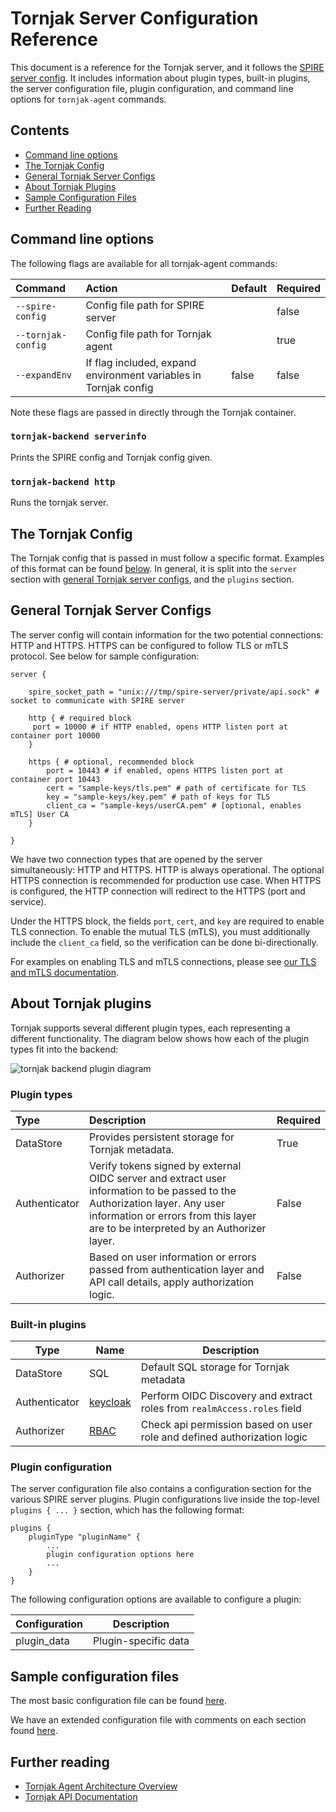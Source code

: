 # Tornjak Server Configuration Reference

This document is a reference for the Tornjak server, and it follows the [SPIRE server config](https://github.com/spiffe/spire/blob/main/doc/spire_server.md). It includes information about plugin types, built-in plugins, the server configuration file, plugin configuration, and command line options for `tornjak-agent` commands.

## Contents

- [Command line options](#command-line-options)
- [The Tornjak Config](#the-tornjak-config)
- [General Tornjak Server Configs](#general-tornjak-server-configs)
- [About Tornjak Plugins](#about-tornjak-plugins)
- [Sample Configuration Files](#sample-configuration-files)
- [Further Reading](#further-reading)

## Command line options

The following flags are available for all tornjak-agent commands:

| Command                | Action                             | Default | Required |
|:-----------------------|:-----------------------------------|:--------| :--------|
| `--spire-config`       | Config file path for SPIRE server  |         | false    |
| `--tornjak-config`     | Config file path for Tornjak agent |         | true     |
| `--expandEnv`          | If flag included, expand environment variables in Tornjak config | false   | false    |

Note these flags are passed in directly through the Tornjak container.

### `tornjak-backend serverinfo`

Prints the SPIRE config and Tornjak config given.

### `tornjak-backend http`

Runs the tornjak server.

## The Tornjak Config

The Tornjak config that is passed in must follow a specific format. Examples of this format can be found [below](#sample-configuration-files). In general, it is split into the `server` section with [general Tornjak server configs](#general-tornjak-server-configs), and the `plugins` section.

## General Tornjak Server Configs

The server config will contain information for the two potential connections: HTTP and HTTPS. HTTPS can be configured to follow TLS or mTLS protocol. See below for sample configuration:

```hcl
server {

    spire_socket_path = "unix:///tmp/spire-server/private/api.sock" # socket to communicate with SPIRE server

    http { # required block
     port = 10000 # if HTTP enabled, opens HTTP listen port at container port 10000
    }

    https { # optional, recommended block
        port = 10443 # if enabled, opens HTTPS listen port at container port 10443
        cert = "sample-keys/tls.pem" # path of certificate for TLS
        key = "sample-keys/key.pem" # path of keys for TLS
        client_ca = "sample-keys/userCA.pem" # [optional, enables mTLS] User CA 
    }

}
```

We have two connection types that are opened by the server simultaneously: HTTP and HTTPS. HTTP is always operational.  The optional HTTPS connection is recommended for production use case.  When HTTPS is configured, the HTTP connection will redirect to the HTTPS (port and service).

Under the HTTPS block, the fields `port`, `cert`, and `key` are required to enable TLS connection.  To enable the mutual TLS (mTLS), you must additionally include the `client_ca` field, so the verification can be done bi-directionally.

For examples on enabling TLS and mTLS connections, please see [our TLS and mTLS documentation](../sample-keys/README.md).

## About Tornjak plugins

Tornjak supports several different plugin types, each representing a different functionality. The diagram below shows how each of the plugin types fit into the backend:

![tornjak backend plugin diagram](./rsrc/tornjak-backend-plugin-diagram.png)

### Plugin types

| Type          | Description | Required |
|:--------------|:------------|:---------|
| DataStore     | Provides persistent storage for Tornjak metadata. | True |
| Authenticator | Verify tokens signed by external OIDC server and extract user information to be passed to the Authorization layer. Any user information or errors from this layer are to be interpreted by an Authorizer layer. | False |
| Authorizer    | Based on user information or errors passed from authentication layer and API call details, apply authorization logic. | False |

### Built-in plugins

| Type | Name | Description |
| ---- | ---- | ----------- |
| DataStore     | SQL | Default SQL storage for Tornjak metadata |
| Authenticator | [keycloak](/docs/plugin_server_authentication_keycloak.md) | Perform OIDC Discovery and extract roles from `realmAccess.roles` field |
| Authorizer    | [RBAC](/docs/plugin_server_authorization_rbac.md) | Check api permission based on user role and defined authorization logic |

### Plugin configuration

The server configuration file also contains a configuration section for the various SPIRE server plugins. Plugin configurations live inside the top-level `plugins { ... }` section, which has the following format:

```hcl
plugins {
    pluginType "pluginName" {
        ...
        plugin configuration options here
        ...
    }
}
```

The following configuration options are available to configure a plugin:

| Configuration   | Description                              |
| --------------- | ---------------------------------------- |
| plugin_data     | Plugin-specific data                     |

## Sample configuration files

The most basic configuration file can be found [here](./conf/agent/base.conf).

We have an extended configuration file with comments on each section found [here](./conf/agent/full.conf).

## Further reading

- [Tornjak Agent Architecture Overview](https://github.com/spiffe/tornjak/blob/main/docs/tornjak-agent.md)
- [Tornjak API Documentation](https://github.com/spiffe/tornjak/blob/main/docs/tornjak-ui-api-documentation.md)
